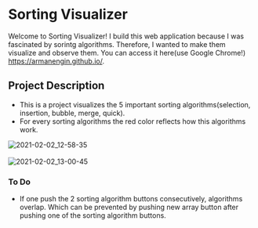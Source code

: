 # Sorting Visualizer
Welcome to Sorting Visualizer! I build this web application because I was fascinated by sorintg algorithms. Therefore, I wanted to make them visualize and observe them. You can access it here(use Google Chrome!) https://armanengin.github.io/.

## Project Description
* This is a project visualizes the 5 important sorting algorithms(selection, insertion, bubble, merge, quick).
* For every sorting algorithms the red color reflects how this algorithms work.

![2021-02-02_12-58-35](https://user-images.githubusercontent.com/63503839/106587403-a2ef8400-655a-11eb-9f8a-c723cc930f94.png) 
<br/><br/>
![2021-02-02_13-00-45](https://user-images.githubusercontent.com/63503839/106587581-d9c59a00-655a-11eb-9a14-eac22bbba2e4.png)

### To Do
* If one push the 2 sorting algorithm buttons consecutively, algorithms overlap. Which can be prevented by pushing new array button after pushing one of the sorting algorithm buttons.
